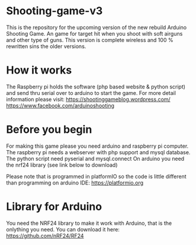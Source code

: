 # Shooting-game-v3
This is the repository for the upcoming version of the new rebuild Arduino Shooting Game.
An game for target hit when you shoot with soft airguns and other type of guns.
This version is complete wireless and 100 % rewritten sins the older versions.

# How it works
The Raspberry pi holds the software (php based website & python script) and send thru serial
over to arduino to start the game.
For more detail information please visit:
https://shootinggameblog.wordpress.com/
https://www.facebook.com/arduinoshooting

# Before you begin
For making this game please you need arduino and raspberry pi computer.
The raspberry pi needs a webserver with php support and mysql database.
The python script need pyserial and mysql.connect
On arduino you need the nrf24 library (see link below to download)

Please note that is programmed in platformIO so the code is little different than programming on
arduino IDE: https://platformio.org 

# Library for Arduino
You need the NRF24 library to make it work with Arduino, that is the onlything you need.
You can download it here: https://github.com/nRF24/RF24
